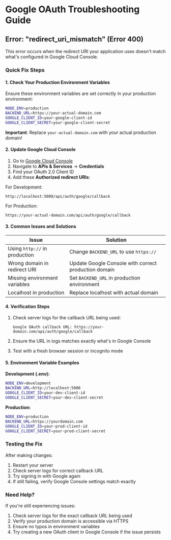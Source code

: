 # Google OAuth Troubleshooting Guide

## Error: "redirect_uri_mismatch" (Error 400)

This error occurs when the redirect URI your application uses doesn't match what's configured in Google Cloud Console.

### Quick Fix Steps

#### 1. Check Your Production Environment Variables

Ensure these environment variables are set correctly in your production environment:

```bash
NODE_ENV=production
BACKEND_URL=https://your-actual-domain.com
GOOGLE_CLIENT_ID=your-google-client-id
GOOGLE_CLIENT_SECRET=your-google-client-secret
```

**Important**: Replace `your-actual-domain.com` with your actual production domain!

#### 2. Update Google Cloud Console

1. Go to [Google Cloud Console](https://console.cloud.google.com/)
2. Navigate to **APIs & Services** → **Credentials**
3. Find your OAuth 2.0 Client ID
4. Add these **Authorized redirect URIs**:

For Development:
```
http://localhost:5000/api/auth/google/callback
```

For Production:
```
https://your-actual-domain.com/api/auth/google/callback
```

#### 3. Common Issues and Solutions

| Issue | Solution |
|-------|----------|
| Using `http://` in production | Change `BACKEND_URL` to use `https://` |
| Wrong domain in redirect URI | Update Google Console with correct production domain |
| Missing environment variables | Set `BACKEND_URL` in production environment |
| Localhost in production | Replace localhost with actual domain |

#### 4. Verification Steps

1. Check server logs for the callback URL being used:
   ```
   Google OAuth callback URL: https://your-domain.com/api/auth/google/callback
   ```

2. Ensure the URL in logs matches exactly what's in Google Console

3. Test with a fresh browser session or incognito mode

#### 5. Environment Variable Examples

**Development (.env):**
```bash
NODE_ENV=development
BACKEND_URL=http://localhost:5000
GOOGLE_CLIENT_ID=your-dev-client-id
GOOGLE_CLIENT_SECRET=your-dev-client-secret
```

**Production:**
```bash
NODE_ENV=production
BACKEND_URL=https://yourdomain.com
GOOGLE_CLIENT_ID=your-prod-client-id
GOOGLE_CLIENT_SECRET=your-prod-client-secret
```

### Testing the Fix

After making changes:

1. Restart your server
2. Check server logs for correct callback URL
3. Try signing in with Google again
4. If still failing, verify Google Console settings match exactly

### Need Help?

If you're still experiencing issues:

1. Check server logs for the exact callback URL being used
2. Verify your production domain is accessible via HTTPS
3. Ensure no typos in environment variables
4. Try creating a new OAuth client in Google Console if the issue persists

